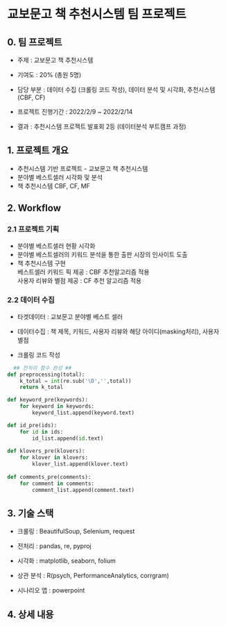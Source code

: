 # 교보문고 책 추천시스템 팀 프로젝트

## 0. 팀 프로젝트

- 주제 : 교보문고 책 추천시스템
- 기여도 : 20% (총원 5명)
- 담당 부분 : 데이터 수집 (크롤링 코드 작성), 데이터 분석 및 시각화, 추천시스템(CBF, CF) 

- 프로젝트 진행기간 : 2022/2/9 ~ 2022/2/14
- 결과 : 추천시스템 프로젝트 발표회 2등 (데이터분석 부트캠프 과정)

## 1. 프로젝트 개요

- 추천시스템 기반 프로젝트 - 교보문고 책 추천시스템
- 분야별 베스트셀러 시각화 및 분석
- 책 추천시스템 CBF, CF, MF
  
## 2. Workflow

### 2.1 프로젝트 기획

- 분야별 베스트셀러 현황 시각화
- 분야별 베스트셀러의 키워드 분석을 통한 출판 시장의 인사이트 도출
- 책 추천시스템 구현  
  베스트셀러 키워드 픽 제공 : CBF 추천알고리즘 적용  
  사용자 리뷰와 별점 제공 : CF 추천 알고리즘 적용

### 2.2 데이터 수집
  
- 타겟데이터 : 교보문고 분야별 베스트 셀러

- 데이터수집 : 책 제목, 키워드, 사용자 리뷰와 해당 아이디(masking처리), 사용자 별점 

- 크롤링 코드 작성  
```python
  ## 전처리 함수 완성 ## 
def preprocessing(total):
    k_total = int(re.sub('\D','',total))
    return k_total

def keyword_pre(keywords):
    for keyword in keywords:
        keyword_list.append(keyword.text)

def id_pre(ids):
    for id in ids:
        id_list.append(id.text)
        
def klovers_pre(klovers):
    for klover in klovers:
        klover_list.append(klover.text)
        
def comments_pre(comments):
    for comment in comments:
        comment_list.append(comment.text)
```

## 3. 기술 스택

- 크롤링 : BeautifulSoup, Selenium, request

- 전처리 : pandas, re, pyproj 
- 시각화 : matplotlib, seaborn, folium
- 상관 분석 : R(psych, PerformanceAnalytics, corrgram)
- 시나리오 앱 : powerpoint

## 4. 상세 내용
